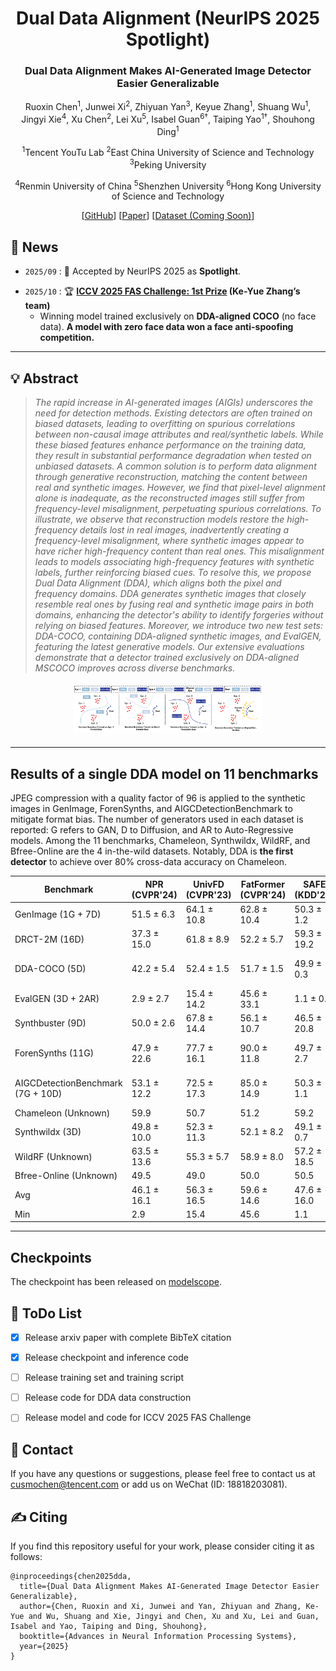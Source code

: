<div align="center">
<h1> Dual Data Alignment (NeurIPS 2025 Spotlight)</h1>
<h3>Dual Data Alignment Makes AI-Generated Image Detector Easier Generalizable</h3>

Ruoxin Chen<sup>1</sup>, Junwei Xi<sup>2</sup>, Zhiyuan Yan<sup>3</sup>, Keyue Zhang<sup>1</sup>, Shuang Wu<sup>1</sup>,  
Jingyi Xie<sup>4</sup>, Xu Chen<sup>2</sup>, Lei Xu<sup>5</sup>, Isabel Guan<sup>6†</sup>, Taiping Yao<sup>1†</sup>, Shouhong Ding<sup>1</sup>


<sup>1</sup>Tencent YouTu Lab
<sup>2</sup>East China University of Science and Technology
<sup>3</sup>Peking University

<sup>4</sup>Renmin University of China
<sup>5</sup>Shenzhen University
<sup>6</sup>Hong Kong University of Science and Technology


[[GitHub](https://github.com/roy-ch/Dual-Data-Alignment)] [[Paper](https://arxiv.org/abs/2505.14359)] [[Dataset (Coming Soon)]()]

</div>

## 📣 News

- `2025/09` : 🎉 Accepted by NeurIPS 2025 as **Spotlight**.
<!-- - `2025/08` : 🏆 DDA (Ke-Yue Zhang's team) wins **1st Prize** at the [The 6th Face Anti-Spoofing Workshop: Unified Physical-Digital Attacks Detection@ICCV2025]((https://sites.google.com/view/face-anti-spoofing-challenge/winners-results/challengeiccv2025)) ! Notably, 🔥 our winner model is exclusively trained on DDA-aligned COCO, without using any competition-provided face data. **A model trained with no face data wins a face anti-spoofing competition**.-->
- `2025/10` : 🏆 **[ICCV 2025 FAS Challenge: 1st Prize](https://sites.google.com/view/face-anti-spoofing-challenge/winners-results/challengeiccv2025) (Ke-Yue Zhang’s team)**
  * Winning model trained exclusively on **DDA-aligned COCO** (no face data). **A model with zero face data won a face anti-spoofing competition.**
---


## 💡 Abstract

> *The rapid increase in AI-generated images (AIGIs) underscores the need for detection methods. Existing detectors are often trained on biased datasets, leading to overfitting on spurious correlations between non-causal image attributes and real/synthetic labels. While these biased features enhance performance on the training data, they result in substantial performance degradation when tested on unbiased datasets. A common solution is to perform data alignment through generative reconstruction, matching the content between real and synthetic images. However, we find that pixel-level alignment alone is inadequate, as the reconstructed images still suffer from frequency-level misalignment, perpetuating spurious correlations. To illustrate, we observe that reconstruction models restore the high-frequency details lost in real images, inadvertently creating a frequency-level misalignment, where synthetic images appear to have richer high-frequency content than real ones. This misalignment leads to models associating high-frequency features with synthetic labels, further reinforcing biased cues. To resolve this, we propose Dual Data Alignment (DDA), which aligns both the pixel and frequency domains. DDA generates synthetic images that closely resemble real ones by fusing real and synthetic image pairs in both domains, enhancing the detector's ability to identify forgeries without relying on biased features. Moreover, we introduce two new test sets: DDA-COCO, containing DDA-aligned synthetic images, and EvalGEN, featuring the latest generative models. Our extensive evaluations demonstrate that a detector trained exclusively on DDA-aligned MSCOCO improves across diverse benchmarks.*


<!-- 两图一行：bias 左边，benchmark 右边 -->
<!-- <div style="display:flex; justify-content:space-between; align-items:center; margin:20px 0;">
    <img src="assets/bias.png" style="max-width:48%; height:auto;" />
    <img src="assets/BenchmarkComparison.png" style="max-width:48%; height:auto;" />
</div> -->

<!-- motivation 居中 -->
<div style="text-align:center; margin:20px 0;">
    <img src="assets/motivation.png" style="max-width:60%; height:auto;" />
</div>

---
## Results of a single DDA model on 11 benchmarks
JPEG compression with a quality factor of 96 is applied to the synthetic images in GenImage, ForenSynths, and AIGCDetectionBenchmark to mitigate format bias. The number of generators used in each dataset is reported: G refers to GAN, D to Diffusion, and AR to Auto-Regressive models. Among the 11 benchmarks, Chameleon, Synthwildx, WildRF, and Bfree-Online are the 4 in-the-wild datasets. Notably, DDA is **the first detector** to achieve over 80% cross-data accuracy on Chameleon.

| Benchmark | NPR (CVPR'24) | UnivFD (CVPR'23) | FatFormer (CVPR'24) | SAFE (KDD'25) | C2P-CLIP (AAAI'25) | AIDE (ICLR'25) | DRCT (ICML'24) | AlignedForensics (ICLR'25) | DDA (ours) |
| --- | --- | --- | --- | --- | --- | --- | --- | --- | --- |
| GenImage (1G + 7D) | 51.5 ± 6.3 | 64.1 ± 10.8 | 62.8 ± 10.4 | 50.3 ± 1.2 | 74.4 ± 8.4 | 61.2 ± 11.9 | 84.7 ± 2.7 | 79.0 ± 22.7 | **91.7 ± 7.8** |
| DRCT-2M (16D) | 37.3 ± 15.0 | 61.8 ± 8.9 | 52.2 ± 5.7 | 59.3 ± 19.2 | 59.2 ± 9.9 | 64.6 ± 11.8 | 90.5 ± 7.4 | 95.5 ± 6.1 | **98.1 ± 1.4** |
| DDA-COCO (5D) | 42.2 ± 5.4 | 52.4 ± 1.5 | 51.7 ± 1.5 | 49.9 ± 0.3 | 51.3 ± 0.6 | 50.0 ± 0.4 | 60.2 ± 4.3 | 86.5 ± 19.1 | **92.2 ± 10.6** |
| EvalGEN (3D + 2AR) | 2.9 ± 2.7 | 15.4 ± 14.2 | 45.6 ± 33.1 | 1.1 ± 0.6 | 38.9 ± 31.2 | 19.1 ± 11.1 | 77.8 ± 5.4 | 68.0 ± 20.7 | **97.2 ± 4.2** |
| Synthbuster (9D) | 50.0 ± 2.6 | 67.8 ± 14.4 | 56.1 ± 10.7 | 46.5 ± 20.8 | 68.5 ± 11.4 | 53.9 ± 18.6 | 84.8 ± 3.6 | 77.4 ± 25.0 | **90.1 ± 5.6** |
| ForenSynths (11G) | 47.9 ± 22.6 | 77.7 ± 16.1 | 90.0 ± 11.8 | 49.7 ± 2.7 | **92.0 ± 10.1** | 59.4 ± 24.6 | 73.9 ± 13.4 | 53.9 ± 7.1 | 81.4 ± 13.9 |
| AIGCDetectionBenchmark (7G + 10D) | 53.1 ± 12.2 | 72.5 ± 17.3 | 85.0 ± 14.9 | 50.3 ± 1.1 | 81.4 ± 15.6 | 63.6 ± 13.9 | 81.4 ± 12.2 | 66.6 ± 21.6 | **87.8 ± 12.6** |
| Chameleon (Unknown) | 59.9 | 50.7 | 51.2 | 59.2 | 51.1 | 63.1 | 56.6 | 71.0 | **82.4** |
| Synthwildx (3D) | 49.8 ± 10.0 | 52.3 ± 11.3 | 52.1 ± 8.2 | 49.1 ± 0.7 | 57.1 ± 4.2 | 48.8 ± 0.8 | 55.1 ± 1.8 | 78.8 ± 17.8 | **90.9 ± 3.1** |
| WildRF (Unknown) | 63.5 ± 13.6 | 55.3 ± 5.7 | 58.9 ± 8.0 | 57.2 ± 18.5 | 59.6 ± 7.7 | 58.4 ± 12.9 | 50.6 ± 3.5 | 80.1 ± 10.3 | **90.3 ± 3.5** |
| Bfree-Online (Unknown) | 49.5 | 49.0 | 50.0 | 50.5 | 50.0 | 53.1 | 55.7 | 68.5 | **95.1** |
| Avg | 46.1 ± 16.1 | 56.3 ± 16.5 | 59.6 ± 14.6 | 47.6 ± 16.0 | 62.1 ± 15.6 | 54.1 ± 12.8 | 70.1 ± 14.6 | 75.0 ± 11.1 | **90.7 ± 5.3** |
| Min | 2.9 | 15.4 | 45.6 | 1.1 | 38.9 | 19.1 | 50.6 | 53.9 | **81.4** |

---

## Checkpoints

The checkpoint has been released on [modelscope](https://modelscope.cn/datasets/roych1997/Dual_Data_Alignment/files).


## 🎯 ToDo List <a name="todo"></a>

- [x] Release arxiv paper with complete BibTeX citation
- [x] Release checkpoint and inference code
- [ ] Release training set and training script
- [ ] Release code for DDA data construction
- [ ] Release model and code for ICCV 2025 FAS Challenge


## 📨 Contact

If you have any questions or suggestions, please feel free to contact us 
at [cusmochen@tencent.com](cusmochen@tencent.com) or add us on WeChat (ID: 18818203081).

## ✍️ Citing
If you find this repository useful for your work, please consider citing it as follows:
```
@inproceedings{chen2025dda,
  title={Dual Data Alignment Makes AI-Generated Image Detector Easier Generalizable},
  author={Chen, Ruoxin and Xi, Junwei and Yan, Zhiyuan and Zhang, Ke-Yue and Wu, Shuang and Xie, Jingyi and Chen, Xu and Xu, Lei and Guan, Isabel and Yao, Taiping and Ding, Shouhong},
  booktitle={Advances in Neural Information Processing Systems},
  year={2025}
}
```
